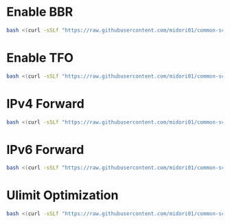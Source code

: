# Enable BBR
```bash
bash <(curl -sSLf "https://raw.githubusercontent.com/midori01/common-scripts/main/network/bbr.sh")
```

# Enable TFO
```bash
bash <(curl -sSLf "https://raw.githubusercontent.com/midori01/common-scripts/main/network/tfo.sh")
```

# IPv4 Forward
```bash
bash <(curl -sSLf "https://raw.githubusercontent.com/midori01/common-scripts/main/network/ipv4_forward.sh")
```

# IPv6 Forward
```bash
bash <(curl -sSLf "https://raw.githubusercontent.com/midori01/common-scripts/main/network/ipv6_forward.sh")
```

# Ulimit Optimization
```bash
bash <(curl -sSLf "https://raw.githubusercontent.com/midori01/common-scripts/main/network/ulimit.sh")
```
